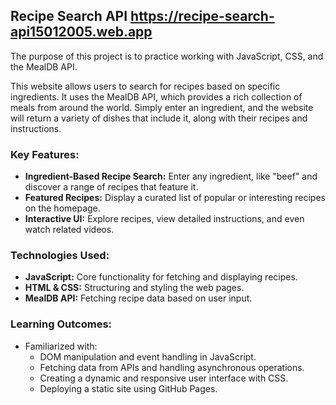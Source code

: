 ## Recipe Search API https://recipe-search-api15012005.web.app

The purpose of this project is to practice working with JavaScript, CSS, and the MealDB API.

This website allows users to search for recipes based on specific ingredients. It uses the MealDB API, which provides a rich collection of meals from around the world. Simply enter an ingredient, and the website will return a variety of dishes that include it, along with their recipes and instructions.

### Key Features:

- **Ingredient-Based Recipe Search:** Enter any ingredient, like "beef" and discover a range of recipes that feature it.
- **Featured Recipes:** Display a curated list of popular or interesting recipes on the homepage.
- **Interactive UI:** Explore recipes, view detailed instructions, and even watch related videos.

### Technologies Used:

- **JavaScript:** Core functionality for fetching and displaying recipes.
- **HTML & CSS:** Structuring and styling the web pages.
- **MealDB API:** Fetching recipe data based on user input.

### Learning Outcomes:

- Familiarized with:
  - DOM manipulation and event handling in JavaScript.
  - Fetching data from APIs and handling asynchronous operations.
  - Creating a dynamic and responsive user interface with CSS.
  - Deploying a static site using GitHub Pages.
